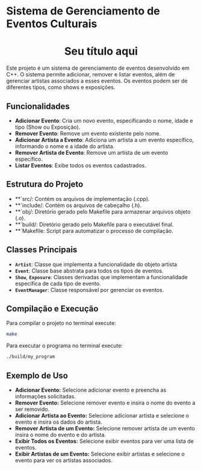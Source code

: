 # Sistema de Gerenciamento de Eventos Culturais
<h1 align="center"> Seu título aqui </h1>

Este projeto é um sistema de gerenciamento de eventos desenvolvido em C++. O sistema permite adicionar, remover e listar eventos, além de gerenciar artistas associados a esses eventos. Os eventos podem ser de diferentes tipos, como shows e exposições.

## Funcionalidades

- **Adicionar Evento**: Cria um novo evento, especificando o nome, idade e tipo (Show ou Exposição).
- **Remover Evento**: Remove um evento existente pelo nome.
- **Adicionar Artista a Evento**: Adiciona um artista a um evento específico, informando o nome e a idade do artista.
- **Remover Artista de Evento**: Remove um artista de um evento específico.
- **Listar Eventos**: Exibe todos os eventos cadastrados.

## Estrutura do Projeto

- **`src/: Contém os arquivos de implementação (.cpp).
- **`include/: Contém os arquivos de cabeçalho (.h).
- **`obj/: Diretório gerado pelo Makefile para armazenar arquivos objeto (.o).
- **`build/: Diretório gerado pelo Makefile para o executável final.
- **`Makefile: Script para automatizar o processo de compilação.

## Classes Principais

- **`Artist`**: Classe que implementa a funcionalidade do objeto artista
- **`Event`**: Classe base abstrata para todos os tipos de eventos.
- **`Show`**, **`Exposure`**: Classes derivadas que implementam a funcionalidade específica de cada tipo de evento.
- **`EventManager`**: Classe responsável por gerenciar os eventos.

## Compilação e Execução

Para compilar o projeto no terminal execute: 

```bash
make
```
Para executar o programa no terminal execute:
```bash
./build/my_program
```

## Exemplo de Uso

- **Adicionar Evento:** Selecione adicionar evento e preencha as informações solicitadas.
- **Remover Evento:** Selecione remover evento e insira o nome do evento a ser removido.
- **Adicionar Artista ao Evento:** Selecione adicionar artista e selecione o evento e insira os dados do artista.
- **Remover Artista de um Evento:** Selecione remover artista de um evento insira o nome do evento e do artista.
- **Exibir Todos os Eventos:** Selecione exibir eventos para ver uma lista de eventos.
- **Exibir Artistas de um Evento:** Selecione exibir artistas e selecione o evento para ver os artistas associados.
